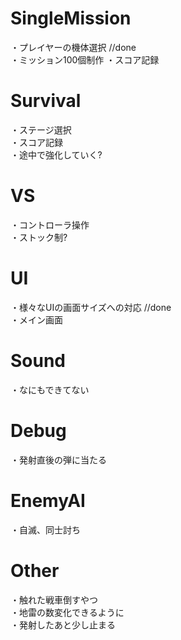 # SingleMission

・プレイヤーの機体選択 //done  
・ミッション100個制作
・スコア記録

# Survival

・ステージ選択  
・スコア記録  
・途中で強化していく?  

# VS

・コントローラ操作  
・ストック制?  

# UI

・様々なUIの画面サイズへの対応 //done  
・メイン画面  

# Sound

・なにもできてない  

# Debug

・発射直後の弾に当たる

# EnemyAI

・自滅、同士討ち  

# Other

・触れた戦車倒すやつ  
・地雷の数変化できるように  
・発射したあと少し止まる  
